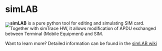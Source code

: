simLAB
=================
<a href="#"><img src="https://github.com/kamwar/simLAB/wiki/res/images/simLAB-logo.png" align="left" hspace="0" vspace="6"></a>
**simLAB** is a pure python tool for editing and simulating SIM card. Together with simTrace HW, it allows modification of APDU exchanged between Terminal (Mobile Equipment) and SIM.

Want to learn more? Detailed information can be found in the [simLAB wiki](https://github.com/kamwar/simLAB/wiki)
